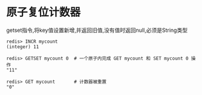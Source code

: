 # 原子复位计数器

getset指令,将key值设置新增,并返回旧值,没有值时返回null,必须是String类型

```shell
redis> INCR mycount
(integer) 11

redis> GETSET mycount 0  # 一个原子内完成 GET mycount 和 SET mycount 0 操作
"11"

redis> GET mycount       # 计数器被重置
"0"
```